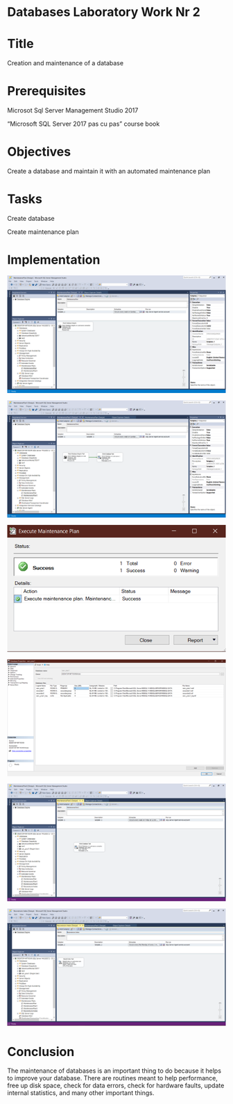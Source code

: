 # Databases Laboratory Work Nr 2

# Title

Creation and maintenance of a database

# Prerequisites

Microsot Sql Server Management Studio 2017

“Microsoft SQL Server 2017 pas cu pas” course book

# Objectives

Create a database and maintain it with an automated maintenance plan

# Tasks

Create database

Create maintenance plan


# Implementation

![Screen1](https://github.com/Victor0120/Balan.Victor/blob/master/Screenshots/Screenshot%202020-09-20%20123437.png)

![Screen2](https://github.com/Victor0120/Balan.Victor/blob/master/Screenshots/Screenshot%202020-09-20%20123501.png)

![Screen3](https://github.com/Victor0120/Balan.Victor/blob/master/Screenshots/Screenshot%202020-09-20%20123531.png)

![Screen4](https://github.com/Victor0120/Balan.Victor/blob/master/Screenshots/Screenshot%201png.png)

![Screen5](https://github.com/Victor0120/Balan.Victor/blob/master/Screenshots/Screenshot%202png.png)

![Screen6](https://github.com/Victor0120/Balan.Victor/blob/master/Screenshots/Screenshot%202020-09-21%20113705.png)

# Conclusion

The maintenance of databases is an important thing to do because it helps to improve your database. There are routines meant to help performance, free up disk space, check for data errors, check for hardware faults, update internal statistics, and many other important things.
